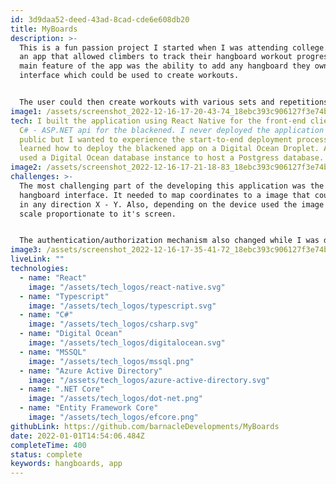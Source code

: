```yaml
---
id: 3d9daa52-deed-43ad-8cad-cde6e608db20
title: MyBoards
description: >-
  This is a fun passion project I started when I was attending college. It was
  an app that allowed climbers to track their hangboard workout progress. The
  main feature of the app was the ability to add any hangboard they owned to the
  interface which could be used to create workouts. 


  The user could then create workouts with various sets and repetitions. They would be able to select which holds on the board they would like to use for each set. Later, when they selected the workout they wanted to perform they would see their hangboard with the highlighted holds they selected that would change on each set.
image1: /assets/screenshot_2022-12-16-17-20-43-74_18ebc393c906127f3e74bc0d996301a3.jpg
tech: I built the application using React Native for the front-end client and a
  C# - ASP.NET api for the blackened. I never deployed the application to the
  public but I wanted to experience the start-to-end deployment process, so I
  learned how to deploy the blackened app on a Digital Ocean Droplet. Also, I
  used a Digital Ocean database instance to host a Postgress database.
image2: /assets/screenshot_2022-12-16-17-21-18-83_18ebc393c906127f3e74bc0d996301a3.jpg
challenges: >-
  The most challenging part of the developing this application was the add
  hangboard interface. It needed to map coordinates to a image that could scale
  in any direction X - Y. Also, depending on the device used the image would
  scale proportionate to it's screen. 


  The authentication/authorization mechanism also changed while I was developing. I originally developed it to authenticate with Azure Active Directory but that wasn't a great user experience because they would need a Microsoft account to authenticate so I switched it to [ASP.NET core custom Authentication](https://learn.microsoft.com/en-us/aspnet/core/security/authentication/?view=aspnetcore-7.0).
image3: /assets/screenshot_2022-12-16-17-35-41-72_18ebc393c906127f3e74bc0d996301a3.jpg
liveLink: ""
technologies:
  - name: "React"
    image: "/assets/tech_logos/react-native.svg"
  - name: "Typescript"
    image: "/assets/tech_logos/typescript.svg"
  - name: "C#"
    image: "/assets/tech_logos/csharp.svg"
  - name: "Digital Ocean"
    image: "/assets/tech_logos/digitalocean.svg"
  - name: "MSSQL"
    image: "/assets/tech_logos/mssql.png"
  - name: "Azure Active Directory"
    image: "/assets/tech_logos/azure-active-directory.svg"
  - name: ".NET Core"
    image: "/assets/tech_logos/dot-net.png"
  - name: "Entity Framework Core"
    image: "/assets/tech_logos/efcore.png"
githubLink: https://github.com/barnacleDevelopments/MyBoards
date: 2022-01-01T14:54:06.484Z
completeTime: 400
status: complete
keywords: hangboards, app
---
```

